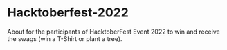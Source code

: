 # Hacktoberfest-2022
About for the participants of HacktoberFest Event 2022 to win and receive the swags (win a T-Shirt or plant a tree).

